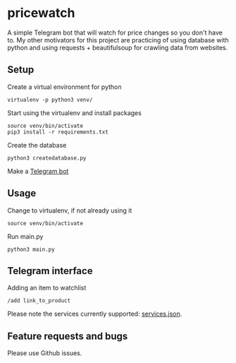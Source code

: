 # pricewatch
A simple Telegram bot that will watch for price changes so you don't have to. My other motivators for this project are practicing of using database with python and using requests + beautifulsoup for crawling data from websites.
## Setup
Create a virtual environment for python

    virtualenv -p python3 venv/
Start using the virtualenv and install packages
    
    source venv/bin/activate
    pip3 install -r requirements.txt
Create the database
    
    python3 createdatabase.py
Make a [Telegram bot](https://core.telegram.org/bots#3-how-do-i-create-a-bot)

## Usage
Change to virtualenv, if not already using it
    
    source venv/bin/activate
Run main.py
    
    python3 main.py

## Telegram interface
Adding an item to watchlist
    
    /add link_to_product
Please note the services currently supported: [services.json](/services.json).

## Feature requests and bugs
Please use Github issues.

